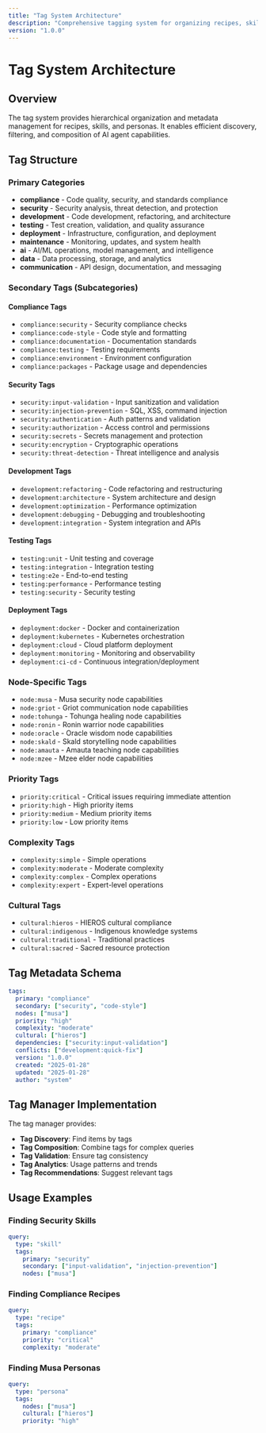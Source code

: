 ```yaml
---
title: "Tag System Architecture"
description: "Comprehensive tagging system for organizing recipes, skills, and personas with hierarchical categories and metadata"
version: "1.0.0"
---
```


# Tag System Architecture

## Overview

The tag system provides hierarchical organization and metadata management for recipes, skills, and personas. It enables efficient discovery, filtering, and composition of AI agent capabilities.

## Tag Structure

### Primary Categories
- **compliance** - Code quality, security, and standards compliance
- **security** - Security analysis, threat detection, and protection
- **development** - Code development, refactoring, and architecture
- **testing** - Test creation, validation, and quality assurance
- **deployment** - Infrastructure, configuration, and deployment
- **maintenance** - Monitoring, updates, and system health
- **ai** - AI/ML operations, model management, and intelligence
- **data** - Data processing, storage, and analytics
- **communication** - API design, documentation, and messaging

### Secondary Tags (Subcategories)

#### Compliance Tags
- `compliance:security` - Security compliance checks
- `compliance:code-style` - Code style and formatting
- `compliance:documentation` - Documentation standards
- `compliance:testing` - Testing requirements
- `compliance:environment` - Environment configuration
- `compliance:packages` - Package usage and dependencies

#### Security Tags
- `security:input-validation` - Input sanitization and validation
- `security:injection-prevention` - SQL, XSS, command injection
- `security:authentication` - Auth patterns and validation
- `security:authorization` - Access control and permissions
- `security:secrets` - Secrets management and protection
- `security:encryption` - Cryptographic operations
- `security:threat-detection` - Threat intelligence and analysis

#### Development Tags
- `development:refactoring` - Code refactoring and restructuring
- `development:architecture` - System architecture and design
- `development:optimization` - Performance optimization
- `development:debugging` - Debugging and troubleshooting
- `development:integration` - System integration and APIs

#### Testing Tags
- `testing:unit` - Unit testing and coverage
- `testing:integration` - Integration testing
- `testing:e2e` - End-to-end testing
- `testing:performance` - Performance testing
- `testing:security` - Security testing

#### Deployment Tags
- `deployment:docker` - Docker and containerization
- `deployment:kubernetes` - Kubernetes orchestration
- `deployment:cloud` - Cloud platform deployment
- `deployment:monitoring` - Monitoring and observability
- `deployment:ci-cd` - Continuous integration/deployment

### Node-Specific Tags
- `node:musa` - Musa security node capabilities
- `node:griot` - Griot communication node capabilities
- `node:tohunga` - Tohunga healing node capabilities
- `node:ronin` - Ronin warrior node capabilities
- `node:oracle` - Oracle wisdom node capabilities
- `node:skald` - Skald storytelling node capabilities
- `node:amauta` - Amauta teaching node capabilities
- `node:mzee` - Mzee elder node capabilities

### Priority Tags
- `priority:critical` - Critical issues requiring immediate attention
- `priority:high` - High priority items
- `priority:medium` - Medium priority items
- `priority:low` - Low priority items

### Complexity Tags
- `complexity:simple` - Simple operations
- `complexity:moderate` - Moderate complexity
- `complexity:complex` - Complex operations
- `complexity:expert` - Expert-level operations

### Cultural Tags
- `cultural:hieros` - HIEROS cultural compliance
- `cultural:indigenous` - Indigenous knowledge systems
- `cultural:traditional` - Traditional practices
- `cultural:sacred` - Sacred resource protection

## Tag Metadata Schema

```yaml
tags:
  primary: "compliance"
  secondary: ["security", "code-style"]
  nodes: ["musa"]
  priority: "high"
  complexity: "moderate"
  cultural: ["hieros"]
  dependencies: ["security:input-validation"]
  conflicts: ["development:quick-fix"]
  version: "1.0.0"
  created: "2025-01-28"
  updated: "2025-01-28"
  author: "system"
```

## Tag Manager Implementation

The tag manager provides:
- **Tag Discovery**: Find items by tags
- **Tag Composition**: Combine tags for complex queries
- **Tag Validation**: Ensure tag consistency
- **Tag Analytics**: Usage patterns and trends
- **Tag Recommendations**: Suggest relevant tags

## Usage Examples

### Finding Security Skills
```yaml
query:
  type: "skill"
  tags:
    primary: "security"
    secondary: ["input-validation", "injection-prevention"]
    nodes: ["musa"]
```

### Finding Compliance Recipes
```yaml
query:
  type: "recipe"
  tags:
    primary: "compliance"
    priority: "critical"
    complexity: "moderate"
```

### Finding Musa Personas
```yaml
query:
  type: "persona"
  tags:
    nodes: ["musa"]
    cultural: ["hieros"]
    priority: "high"
``` 
